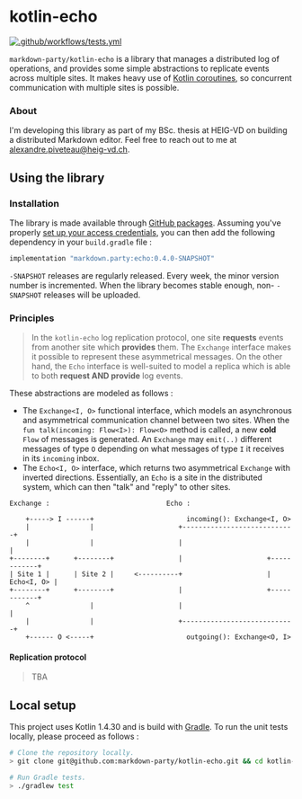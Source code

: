 # kotlin-echo

[![.github/workflows/tests.yml](https://github.com/markdown-party/kotlin-echo/actions/workflows/tests.yml/badge.svg?branch=main)](https://github.com/markdown-party/kotlin-echo/actions/workflows/tests.yml)

`markdown-party/kotlin-echo` is a library that manages a distributed log of operations, and provides
some simple abstractions to replicate events across multiple sites. It makes heavy use of
[Kotlin coroutines](https://kotlinlang.org/docs/coroutines-guide.html), so concurrent communication
with multiple sites is possible.

### About

I'm developing this library as part of my BSc. thesis at HEIG-VD on building a distributed Markdown
editor. Feel free to reach out to me at
[alexandre.piveteau@heig-vd.ch](mailto:alexandre.piveteau@heig-vd.ch).

## Using the library

### Installation

The library is made available through
[GitHub packages](https://github.com/markdown-party/kotlin-echo/packages). Assuming you've properly
[set up your access credentials](https://docs.github.com/en/packages/guides/configuring-apache-maven-for-use-with-github-packages),
you can then add the following dependency in your `build.gradle` file :

```groovy
implementation "markdown.party:echo:0.4.0-SNAPSHOT"
```

`-SNAPSHOT` releases are regularly released. Every week, the minor version number is incremented.
When the library becomes stable enough, non- `-SNAPSHOT` releases will be uploaded.

### Principles

> In the `kotlin-echo` log replication protocol, one site **requests** events from another site
> which **provides** them. The `Exchange` interface makes it possible to represent these
> asymmetrical messages. On the other hand, the `Echo` interface is well-suited to model a replica
> which is able to both **request AND provide** log events.

These abstractions are modeled as follows :

+ The `Exchange<I, O>` functional interface, which models an asynchronous and asymmetrical
  communication channel between two  sites. When the `fun talk(incoming: Flow<I>): Flow<O>` method
  is called, a new **cold** `Flow` of messages is generated. An `Exchange` may `emit(..)` different
  messages of type `O` depending on what messages of type `I` it receives in its `incoming` inbox.
+ The `Echo<I, O>` interface, which returns two asymmetrical `Exchange` with inverted directions.
  Essentially, an `Echo` is a site in the distributed system, which can then "talk" and "reply" to
  other sites.

```
Exchange :                             Echo :

    +-----> I ------+                       incoming(): Exchange<I, O>
    |               |                     +----------------------------+
    |               |                     |                            |
+--------+      +--------+                |                     +------------+
| Site 1 |      | Site 2 |     <----------+                     | Echo<I, O> |
+--------+      +--------+                |                     +------------+
    ^               |                     |                            |
    |               |                     +----------------------------+
    +------ O <-----+                       outgoing(): Exchange<O, I>
```



#### Replication protocol

> TBA

## Local setup

This project uses Kotlin 1.4.30 and is build with [Gradle](https://gradle.org). To run the unit
tests locally, please proceed as follows :

```bash
# Clone the repository locally.
> git clone git@github.com:markdown-party/kotlin-echo.git && cd kotlin-echo

# Run Gradle tests.
> ./gradlew test
```
